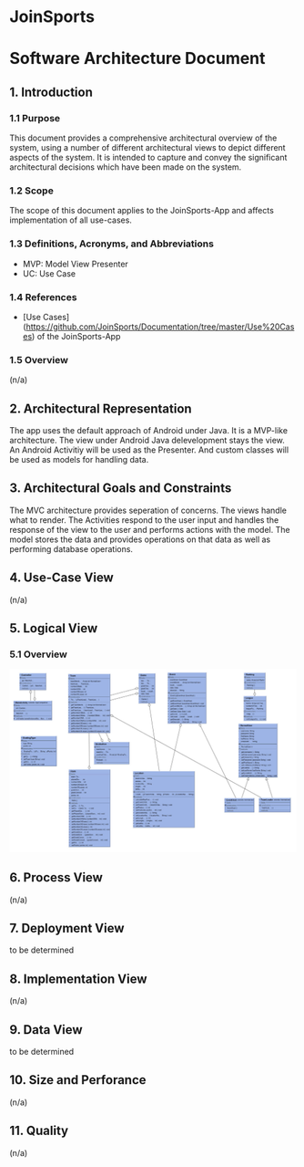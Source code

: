 # JoinSports
# Software Architecture Document

## 1. Introduction
### 1.1 Purpose
This document provides a comprehensive architectural overview of the system, 
using a number of different architectural views to depict different aspects of the system. 
It is intended to capture and convey the significant architectural decisions which have been made on the system.

### 1.2 Scope
The scope of this document applies to the JoinSports-App and affects implementation of all use-cases.

### 1.3 Definitions, Acronyms, and Abbreviations
- MVP: Model View Presenter
- UC: Use Case

### 1.4 References
- [Use Cases] (https://github.com/JoinSports/Documentation/tree/master/Use%20Cases) of the JoinSports-App

### 1.5 Overview
(n/a)

## 2. Architectural Representation
The app uses the default approach of Android under Java. It is a MVP-like architecture. The view under Android Java
delevelopment stays the view. An Android Activitiy will be used as the Presenter. And custom classes will 
be used as models for handling data.

## 3. Architectural Goals and Constraints
The MVC architecture provides seperation of concerns. The views handle what to render. The Activities respond to the user
input and handles the response of the view to the user and performs actions with the model. The model stores the data and
provides operations on that data as well as performing database operations.

## 4. Use-Case View
(n/a)

## 5. Logical View
### 5.1 Overview
![ClassDiagram][]
<!-- ###5.2 Architecturally Significant Design Packages -->

## 6. Process View
(n/a)

## 7. Deployment View
to be determined

## 8. Implementation View
(n/a)

## 9. Data View
to be determined

## 10. Size and Perforance
(n/a)

## 11. Quality
(n/a)

<!-- picture links -->
[ClassDiagram]: https://github.com/JoinSports/Documentation/blob/master/Class-diagram-UML/ClassDiagram_UML_cut.jpeg?raw=true
